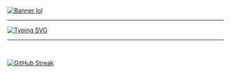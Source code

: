 [![Banner lol](https://github.com/user-attachments/assets/1726abd1-1c2a-4613-871c-11732cc2ad2b)](/)

--------
[![Typing SVG](https://readme-typing-svg.demolab.com?font=Doto&weight=900&size=26&duration=3000&pause=1000&color=F79400FF&width=435&lines=Hi%2C+I'm+O9CreeperBoi!;I+code+using+PenguinMod+and+GitHub.;Look+out+for+my+next+game%3A;Wawa+Simulator+3D;Next+stop%3A+PenguinMod+Home;Thank+you+for+riding+Metro+%23+47)](https://scratch.mit.edu/users/O9CreeperBoi/)

--------
<br>

[![GitHub Streak](https://streak-stats.demolab.com?user=O9Creeps&theme=black-ice&hide_border=true&card_width=800)](https://git.io/streak-stats)
